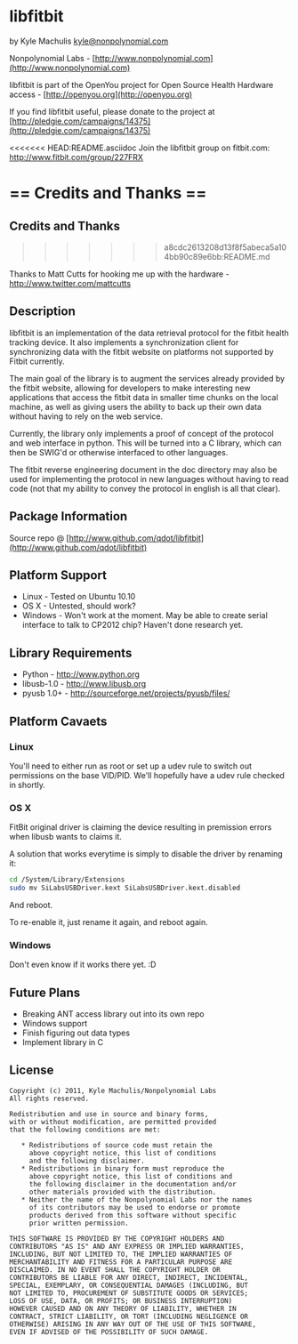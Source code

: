 libfitbit
=========

by Kyle Machulis <kyle@nonpolynomial.com>

Nonpolynomial Labs - [http://www.nonpolynomial.com](http://www.nonpolynomial.com)

libfitbit is part of the OpenYou project for Open Source Health
Hardware access - [http://openyou.org](http://openyou.org)

If you find libfitbit useful, please donate to the project at
[http://pledgie.com/campaigns/14375](http://pledgie.com/campaigns/14375)

<<<<<<< HEAD:README.asciidoc
Join the libfitbit group on fitbit.com: http://www.fitbit.com/group/227FRX

== Credits and Thanks ==
=======

Credits and Thanks
------------------
>>>>>>> a8cdc2613208d13f8f5abeca5a104bb90c89e6bb:README.md

Thanks to Matt Cutts for hooking me up with the hardware -
http://www.twitter.com/mattcutts


Description
-----------

libfitbit is an implementation of the data retrieval protocol for the
fitbit health tracking device. It also implements a synchronization
client for synchronizing data with the fitbit website on platforms not
supported by Fitbit currently.

The main goal of the library is to augment the services already
provided by the fitbit website, allowing for developers to make
interesting new applications that access the fitbit data in smaller
time chunks on the local machine, as well as giving users the ability
to back up their own data without having to rely on the web service.

Currently, the library only implements a proof of concept of the
protocol and web interface in python. This will be turned into a C
library, which can then be SWIG'd or otherwise interfaced to other
languages.

The fitbit reverse engineering document in the doc directory may also
be used for implementing the protocol in new languages without having
to read code (not that my ability to convey the protocol in english is
all that clear).


Package Information
-------------------

Source repo @ [http://www.github.com/qdot/libfitbit](http://www.github.com/qdot/libfitbit)


Platform Support
----------------

* Linux - Tested on Ubuntu 10.10
* OS X - Untested, should work?
* Windows - Won't work at the moment. May be able to create serial
  interface to talk to CP2012 chip? Haven't done research yet.


Library Requirements
--------------------

* Python - http://www.python.org
* libusb-1.0 - http://www.libusb.org
* pyusb 1.0+ - http://sourceforge.net/projects/pyusb/files/


Platform Cavaets
----------------

### Linux

You'll need to either run as root or set up a udev rule to switch out
permissions on the base VID/PID. We'll hopefully have a udev rule
checked in shortly.

### OS X

FitBit original driver is claiming the device resulting in premission errors
when libusb wants to claims it.

A solution that works everytime is simply to disable the driver by renaming
it:

```bash
cd /System/Library/Extensions
sudo mv SiLabsUSBDriver.kext SiLabsUSBDriver.kext.disabled
```

And reboot.

To re-enable it, just rename it again, and reboot again.

### Windows

Don't even know if it works there yet. :D


Future Plans
------------

* Breaking ANT access library out into its own repo
* Windows support
* Finish figuring out data types
* Implement library in C


License
-------

```
Copyright (c) 2011, Kyle Machulis/Nonpolynomial Labs
All rights reserved.

Redistribution and use in source and binary forms, 
with or without modification, are permitted provided 
that the following conditions are met:

   * Redistributions of source code must retain the 
     above copyright notice, this list of conditions 
     and the following disclaimer.
   * Redistributions in binary form must reproduce the 
     above copyright notice, this list of conditions and 
     the following disclaimer in the documentation and/or 
     other materials provided with the distribution.
   * Neither the name of the Nonpolynomial Labs nor the names 
     of its contributors may be used to endorse or promote 
     products derived from this software without specific 
     prior written permission.

THIS SOFTWARE IS PROVIDED BY THE COPYRIGHT HOLDERS AND 
CONTRIBUTORS "AS IS" AND ANY EXPRESS OR IMPLIED WARRANTIES, 
INCLUDING, BUT NOT LIMITED TO, THE IMPLIED WARRANTIES OF 
MERCHANTABILITY AND FITNESS FOR A PARTICULAR PURPOSE ARE 
DISCLAIMED. IN NO EVENT SHALL THE COPYRIGHT HOLDER OR 
CONTRIBUTORS BE LIABLE FOR ANY DIRECT, INDIRECT, INCIDENTAL, 
SPECIAL, EXEMPLARY, OR CONSEQUENTIAL DAMAGES (INCLUDING, BUT 
NOT LIMITED TO, PROCUREMENT OF SUBSTITUTE GOODS OR SERVICES; 
LOSS OF USE, DATA, OR PROFITS; OR BUSINESS INTERRUPTION)
HOWEVER CAUSED AND ON ANY THEORY OF LIABILITY, WHETHER IN 
CONTRACT, STRICT LIABILITY, OR TORT (INCLUDING NEGLIGENCE OR 
OTHERWISE) ARISING IN ANY WAY OUT OF THE USE OF THIS SOFTWARE, 
EVEN IF ADVISED OF THE POSSIBILITY OF SUCH DAMAGE.
```
